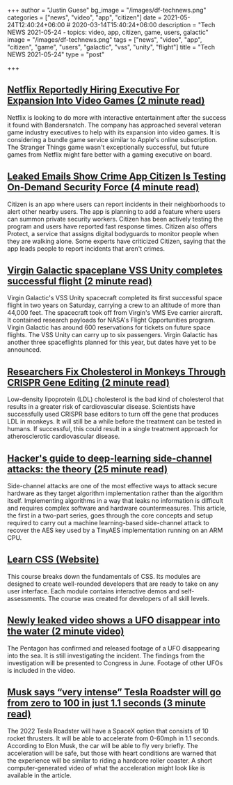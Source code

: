 +++
author = "Justin Guese"
bg_image = "/images/df-technews.png"
categories = ["news", "video", "app", "citizen"]
date = 2021-05-24T12:40:24+06:00 # 2020-03-14T15:40:24+06:00
description = "Tech NEWS 2021-05-24 - topics: video, app, citizen, game, users, galactic"
image = "/images/df-technews.png"
tags = ["news", "video", "app", "citizen", "game", "users", "galactic", "vss", "unity", "flight"]
title = "Tech NEWS 2021-05-24"
type = "post"

+++

## [Netflix Reportedly Hiring Executive For Expansion Into Video Games (2 minute read)](https://www.thegamer.com/netflix-expanding-into-video-games/)

Netflix is looking to do more with interactive entertainment after the success it found with Bandersnatch. The company has approached several veteran game industry executives to help with its expansion into video games. It is considering a bundle game service similar to Apple's online subscription. The Stranger Things game wasn't exceptionally successful, but future games from Netflix might fare better with a gaming executive on board.

## [Leaked Emails Show Crime App Citizen Is Testing On-Demand Security Force (4 minute read)](https://www.vice.com/en/article/v7evbx/citizen-app-private-security-leaked-emails)

Citizen is an app where users can report incidents in their neighborhoods to alert other nearby users. The app is planning to add a feature where users can summon private security workers. Citizen has been actively testing the program and users have reported fast response times. Citizen also offers Protect, a service that assigns digital bodyguards to monitor people when they are walking alone. Some experts have criticized Citizen, saying that the app leads people to report incidents that aren't crimes.

## [Virgin Galactic spaceplane VSS Unity completes successful flight (2 minute read)](https://www.theverge.com/2021/5/22/22448928/virgin-galactic-spaceplane-vss-unity-space-branson)

Virgin Galactic's VSS Unity spacecraft completed its first successful space flight in two years on Saturday, carrying a crew to an altitude of more than 44,000 feet. The spacecraft took off from Virgin's VMS Eve carrier aircraft. It contained research payloads for NASA's Flight Opportunities program. Virgin Galactic has around 600 reservations for tickets on future space flights. The VSS Unity can carry up to six passengers. Virgin Galactic has another three spaceflights planned for this year, but dates have yet to be announced.

## [Researchers Fix Cholesterol in Monkeys Through CRISPR Gene Editing (2 minute read)](https://interestingengineering.com/researchers-fix-cholesterol-in-monkeys-through-crispr)

Low-density lipoprotein (LDL) cholesterol is the bad kind of cholesterol that results in a greater risk of cardiovascular disease. Scientists have successfully used CRISPR base editors to turn off the gene that produces LDL in monkeys. It will still be a while before the treatment can be tested in humans. If successful, this could result in a single treatment approach for atherosclerotic cardiovascular disease.

## [Hacker's guide to deep-learning side-channel attacks: the theory (25 minute read)](https://elie.net/blog/security/hacker-guide-to-deep-learning-side-channel-attacks-the-theory/)

Side-channel attacks are one of the most effective ways to attack secure hardware as they target algorithm implementation rather than the algorithm itself. Implementing algorithms in a way that leaks no information is difficult and requires complex software and hardware countermeasures. This article, the first in a two-part series, goes through the core concepts and setup required to carry out a machine learning-based side-channel attack to recover the AES key used by a TinyAES implementation running on an ARM CPU.

## [Learn CSS (Website)](https://web.dev/learn/css/)

This course breaks down the fundamentals of CSS. Its modules are designed to create well-rounded developers that are ready to take on any user interface. Each module contains interactive demos and self-assessments. The course was created for developers of all skill levels.

## [Newly leaked video shows a UFO disappear into the water (2 minute video)](https://www.cnn.com/videos/business/2021/05/19/ufo-navy-video-jeremy-corbell-orig-jm.cnn/video/playlists/atv-trending-videos/)

The Pentagon has confirmed and released footage of a UFO disappearing into the sea. It is still investigating the incident. The findings from the investigation will be presented to Congress in June. Footage of other UFOs is included in the video.

## [Musk says “very intense” Tesla Roadster will go from zero to 100 in just 1.1 seconds (3 minute read)](https://thedriven.io/2021/05/21/musk-says-very-intense-tesla-roadster-will-go-from-zero-to-100-in-just-1-1-seconds/)

The 2022 Tesla Roadster will have a SpaceX option that consists of 10 rocket thrusters. It will be able to accelerate from 0-60mph in 1.1 seconds. According to Elon Musk, the car will be able to fly very briefly. The acceleration will be safe, but those with heart conditions are warned that the experience will be similar to riding a hardcore roller coaster. A short computer-generated video of what the acceleration might look like is available in the article.

